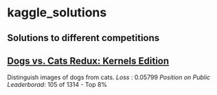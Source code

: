 # kaggle_solutions
Solutions to different competitions
---
## [Dogs vs. Cats Redux: Kernels Edition](https://www.kaggle.com/c/dogs-vs-cats-redux-kernels-edition)

Distinguish images of dogs from cats.
*Loss* : 
0.05799
*Position on Public Leaderborad*:
105 of 1314 - Top 8% 
